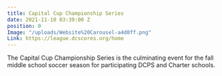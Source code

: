 ```yaml
---
title: Capital Cup Championship Series
date: 2021-11-10 03:39:00 Z
position: 0
Image: "/uploads/Website%20Carousel-a4d0ff.png"
Link: https://league.dcscores.org/home
---
```


The Capital Cup Championship Series is the culminating event for the fall middle school soccer season for participating DCPS and Charter schools.